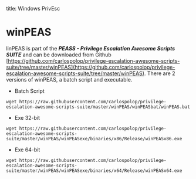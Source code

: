title: Windows PrivEsc

# winPEAS

linPEAS is part of the ***PEASS - Privilege Escalation Awesome Scripts SUITE*** and can be downloaded from Github [https://github.com/carlospolop/privilege-escalation-awesome-scripts-suite/tree/master/winPEAS](https://github.com/carlospolop/privilege-escalation-awesome-scripts-suite/tree/master/winPEAS). There are 2 versions of winPEAS, a batch script and executable.

* Batch Script
```
wget https://raw.githubusercontent.com/carlospolop/privilege-escalation-awesome-scripts-suite/master/winPEAS/winPEASbat/winPEAS.bat
```

* Exe 32-bit
```
wget https://raw.githubusercontent.com/carlospolop/privilege-escalation-awesome-scripts-suite/master/winPEAS/winPEASexe/binaries/x86/Release/winPEASx86.exe
```

* Exe 64-bit
```
wget https://raw.githubusercontent.com/carlospolop/privilege-escalation-awesome-scripts-suite/master/winPEAS/winPEASexe/binaries/x64/Release/winPEASx64.exe  
```